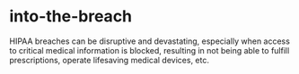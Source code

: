 # into-the-breach
HIPAA breaches can be disruptive and devastating, especially when access to critical medical information is blocked, resulting in not being able to fulfill prescriptions, operate lifesaving medical devices, etc.
